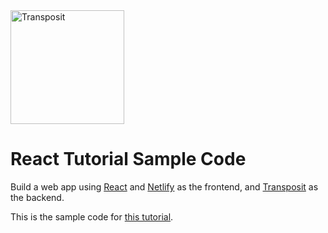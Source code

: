 <img src="https://www.transposit.com/img/transposit-logo-black.png" width="182px" alt="Transposit"/>

# React Tutorial Sample Code

Build a web app using [React](https://reactjs.org/) and [Netlify](https://www.netlify.com/) as the frontend, and [Transposit](https://www.transposit.com/) as the backend.

This is the sample code for [this tutorial](https://github.com/transposit/transposit-js-sdk/tree/master/docs/react-tutorial.md).
